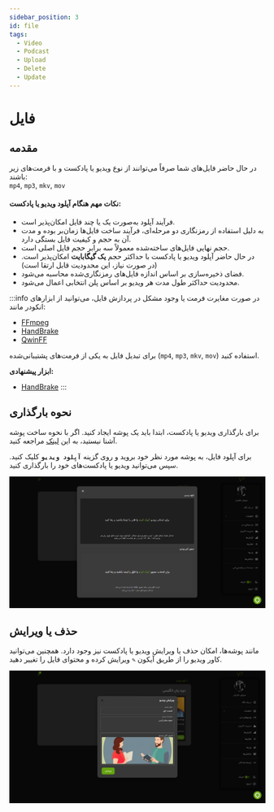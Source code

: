 ```yaml
---
sidebar_position: 3
id: file
tags:
  - Video
  - Podcast
  - Upload
  - Delete
  - Update
---
```


# فایل

## مقدمه

در حال حاضر فایل‌های شما صرفاً می‌توانند از نوع ویدیو یا پادکست و با فرمت‌های زیر باشند:  
`mp4`, `mp3`, `mkv`, `mov`

#### نکات مهم هنگام آپلود ویدیو یا پادکست:

- فرآیند آپلود به‌صورت یک یا چند فایل امکان‌پذیر است.
- به دلیل استفاده از رمزنگاری دو مرحله‌ای، فرآیند ساخت فایل‌ها زمان‌بر بوده و مدت آن به حجم و کیفیت فایل بستگی دارد.
- حجم نهایی فایل‌های ساخته‌شده معمولاً سه برابر حجم فایل اصلی است.
- در حال حاضر آپلود ویدیو یا پادکست با حداکثر حجم **یک گیگابایت** امکان‌پذیر است. (در صورت نیاز، این محدودیت قابل ارتقا است)
- فضای ذخیره‌سازی بر اساس اندازه فایل‌های رمزنگاری‌شده محاسبه می‌شود.
- محدودیت حداکثر طول مدت هر ویدیو بر اساس پلن انتخابی اعمال می‌شود.

:::info
در صورت مغایرت فرمت یا وجود مشکل در پردازش فایل، می‌توانید از ابزارهای انکودر مانند:

* [FFmpeg](https://ffmpeg.org/download.html)
* [HandBrake](https://handbrake.fr/downloads.php)
* [QwinFF](https://qwinff.github.io/downloads.html)

برای تبدیل فایل به یکی از فرمت‌های پشتیبانی‌شده (`mp4`, `mp3`, `mkv`, `mov`) استفاده کنید.

**ابزار پیشنهادی:**
- [HandBrake](https://handbrake.fr/downloads.php)
  :::


## نحوه بارگذاری

برای بارگذاری ویدیو یا پادکست، ابتدا باید یک پوشه ایجاد کنید. اگر با نحوه ساخت پوشه آشنا نیستید، به این [لینک](./bucket#ساخت-پوشه) مراجعه کنید.

برای آپلود فایل، به پوشه مورد نظر خود بروید و روی گزینه **`آپلود ویدیو`** کلیک کنید. سپس می‌توانید ویدیو یا پادکست‌های خود را بارگذاری کنید.

![پلتفرم ویدیو ویدپروتکت، محافظ دوره‌های آموزشی شما در برابر سرقت](./img/5.png)

## حذف یا ویرایش

مانند پوشه‌ها، امکان حذف یا ویرایش ویدیو یا پادکست نیز وجود دارد. همچنین می‌توانید کاور ویدیو را از طریق آیکون `✎` ویرایش کرده و محتوای فایل را تغییر دهید.

![پلتفرم میزبانی امن ویدیو ویدپروتکت، محافظ دوره‌های آموزشی شما در برابر سرقت](./img/6.png)
